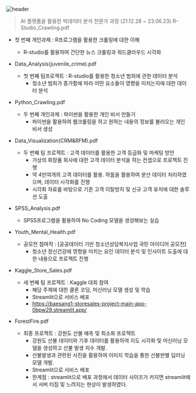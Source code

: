 ![header][def]

[def]: https://capsule-render.vercel.app/api?type=waving&color=auto&height=300&section=header&text=%20Project&fontSize=90


> AI 플랫폼을 활용한 빅데이터 분석 전문가 과정 (21.12.28 ~ 23.06.23)
> R-Studio_Crawling.pdf
  - 첫 번째 개인과제 : R프로그램을 활용한 크롤링에 대한 이해
    - R-studio를 활용하여 간단한 뉴스 크롤링과 워드클라우드 시각화

 
- Data_Analysis(juvenile_crime).pdf
  - 첫 번째 팀프로젝트 : R-studio를 활용한 청소년 범죄에 관한 데이터 분석
    - 청소년 범죄가 증가함에 따라 어떤 요소들이 영향을 미치는지에 대한 데이터 분석
    
   
- Python_Crawling.pdf
  - 두 번째 개인과제 : 파이썬을 활용한 개인 비서 만들기
    - 파이썬을 활용하여 웹크롤링을 하고 원하는 내용의 정보를 불러오는 개인 비서 생성
    

- Data_Visualization(CRM&RFM).pdf
  - 두 번째 팀 프로젝트 : 고객 데이터를 활용한 고객 등급화 및 마케팅 방안
    - 가상의 화장품 회사에 대한 고객 데이터 분석을 하는 컨셉으로 프로젝트 진행
    - 약 4만여개의 고객 데이터를 활용. 하둡을 활용하여 분산 데이터 처리하였으며, 데이터 시각화를 진행
    - 시각화 자료를 바탕으로 기존 고객 이탈방지 및 신규 고객 유치에 대한 솔루션 도출


- SPSS_Analysis.pdf
  - SPSS프로그램을 활용하여 No Coding 모델을 생성해보는 실습



- Youth_Mental_Health.pdf
  - 공모전 참여작 : [공공데이터 기반 청소년상담복지사업 국민 아이디어 공모전]
    - 청소년 정신건강에 영향을 미치는 요인 데이터 분석 및 인사이트 도출에 대한 내용으로 프로젝트 진행


- Kaggle_Store_Sales.pdf
  - 세 번째 팀 프로젝트 : Kaggle 대회 참여
    - 해당 주제에 대한 클론 코딩, 머신러닝 모델 생성 및 학습
    - Streamlit으로 서비스 배포
    - https://baesang1-storesales-project-main-app-0bpw29.streamlit.app/


- ForestFire.pdf
  - 최종 프로젝트 : 강원도 산불 예측 및 최소화 프로젝트
    - 강원도 산불 데이터와 기후 데이터를 활용하여 지도 시각화 및 머신러닝 모델을 생성하고 산불 발생 지수 개발.
    - 산불발생과 관련된 사진을 활용하여 이미지 학습을 통한 산불판별 딥러닝 모델 개발.
    - Streamlit으로 서비스 배포
    * 한계점 : streamlit으로 배포 과정에서 데이터 사이즈가 커지면 streamlit에서 서버 터짐 및 느려지는 현상이 발생하였다.
